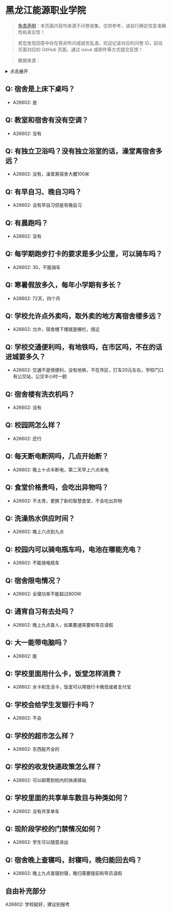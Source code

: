 # 黑龙江能源职业学院

> [免责声明](https://colleges.chat/#_3)：本页面内容均来源于问卷收集，仅供参考，请自行确定信息准确性和真实性！

> 若您发现回答中存在答非所问或胡言乱语，欢迎记录对应的问卷 ID，前往页面对应的 GitHub 页面，通过 issue 或邮件等方式提交反馈！

> 数据来源：

<details><summary>点击展开</summary>
<ul>
<li>A26602: 匿名 (2024 年 08 月)</li>
</ul>
</details>

## Q: 宿舍是上床下桌吗？

- A26602: 是

## Q: 教室和宿舍有没有空调？

- A26602: 没有

## Q: 有独立卫浴吗？没有独立浴室的话，澡堂离宿舍多远？

- A26602: 没有，澡堂离宿舍大概100米

## Q: 有早自习、晚自习吗？

- A26602: 没有早自习但是有晚自习

## Q: 有晨跑吗？

- A26602: 没有

## Q: 每学期跑步打卡的要求是多少公里，可以骑车吗？

- A26602: 30，不能骑车

## Q: 寒暑假放多久，每年小学期有多长？

- A26602: 72天，四个月

## Q: 学校允许点外卖吗，取外卖的地方离宿舍楼多远？

- A26602: 允许，宿舍楼下楼就是栅栏，很近

## Q: 学校交通便利吗，有地铁吗，在市区吗，不在的话进城要多久？

- A26602: 交通不是很便利，没有地铁，不在市区，打车20元左右，学校门口有公交站，公交半小时一趟

## Q: 宿舍楼有洗衣机吗？

- A26602: 没有

## Q: 校园网怎么样？

- A26602: 还行

## Q: 每天断电断网吗，几点开始断？

- A26602: 晚上十点半断电，第二天早上六点来电

## Q: 食堂价格贵吗，会吃出异物吗？

- A26602: 不太贵，更换了新的智慧食堂，不会吃出异物

## Q: 洗澡热水供应时间？

- A26602: 晚上六点到九点

## Q: 校园内可以骑电瓶车吗，电池在哪能充电？

- A26602: 不能骑电瓶车

## Q: 宿舍限电情况？

- A26602: 全寝功率不能超过800W

## Q: 通宵自习有去处吗？

- A26602: 晚上九点查人，如果要通宵要和导员请假

## Q: 大一能带电脑吗？

- A26602: 能

## Q: 学校里面用什么卡，饭堂怎样消费？

- A26602: 水卡和生活卡，饭堂可以用银行卡微信或者支付宝

## Q: 学校会给学生发银行卡吗？

- A26602: 不会

## Q: 学校的超市怎么样？

- A26602: 东西挺齐全的

## Q: 学校的收发快递政策怎么样？

- A26602: 可以邮寄到校内的快递驿站

## Q: 学校里面的共享单车数目与种类如何？

- A26602: 没有共享单车

## Q: 现阶段学校的门禁情况如何？

- A26602: 学生可以随意进出

## Q: 宿舍晚上查寝吗，封寝吗，晚归能回去吗？

- A26602: 晚上九点查寝封寝，晚归需要提前和导员请假

## 自由补充部分

A26602: 学校挺好，建议别报考
